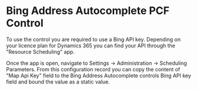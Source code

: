# Bing Address Autocomplete PCF Control


To use the control you are required to use a Bing API key. Depending on your licence plan for Dynamics 365 you can find your API through the "Resource Scheduling" app.

Once the app is open, navigate to Settings -> Administration -> Scheduling Parameters. From this configuration record you can copy the content of "Map Api Key" field to the Bing Address Autocomplete controls Bing API key field and bound the value as a static value.





